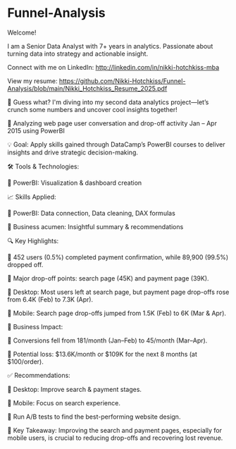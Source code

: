 # Funnel-Analysis

Welcome! 

I am a Senior Data Analyst with 7+ years in analytics. Passionate about turning data into strategy and actionable insight.

Connect with me on LinkedIn: http://linkedin.com/in/nikki-hotchkiss-mba

View my resume: https://github.com/Nikki-Hotchkiss/Funnel-Analysis/blob/main/Nikki_Hotchkiss_Resume_2025.pdf

🚀 Guess what? I'm diving into my second data analytics project—let’s crunch some numbers and uncover cool insights together!

📅 Analyzing web page user conversation and drop-off activity Jan – Apr 2015 using PowerBI

💡 Goal: Apply skills gained through DataCamp’s PowerBI courses to deliver insights and drive strategic decision-making.

🛠️ Tools & Technologies:

🔹 PowerBI: Visualization & dashboard creation

📈 Skills Applied:

🔹 PowerBI: Data connection, Data cleaning, DAX formulas

🔹 Business acumen: Insightful summary & recommendations

🔍 Key Highlights:

🔹 452 users (0.5%) completed payment confirmation, while 89,900 (99.5%) dropped off.

🔹 Major drop-off points: search page (45K) and payment page (39K).

🔹 Desktop: Most users left at search page, but payment page drop-offs rose from 6.4K (Feb) to 7.3K (Apr).

🔹 Mobile: Search page drop-offs jumped from 1.5K (Feb) to 6K (Mar & Apr).

💸 Business Impact:

🔹 Conversions fell from 181/month (Jan–Feb) to 45/month (Mar–Apr).

🔹 Potential loss: $13.6K/month or $109K for the next 8 months (at $100/order).

✅ Recommendations:

🔹 Desktop: Improve search & payment stages.

🔹 Mobile: Focus on search experience.

🔹 Run A/B tests to find the best-performing website design.

🎯 Key Takeaway: Improving the search and payment pages, especially for mobile users, is crucial to reducing drop-offs and recovering lost revenue.

